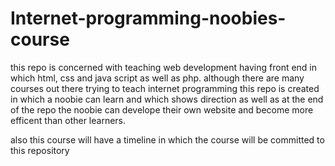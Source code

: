 # Internet-programming-noobies-course
this repo is concerned with teaching web development having front end in which html, css and java script as well as php.
although there are many courses out there trying to teach internet programming this repo is created in which a noobie can learn and which shows direction 
as well as at the end of the repo the noobie can develope their own website and become more efficent than other learners.


also this course will have a timeline in which the course will be committed to this repository
